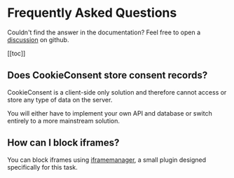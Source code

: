 # Frequently Asked Questions
Couldn't find the answer in the documentation? Feel free to open a [discussion](https://github.com/orestbida/cookieconsent/discussions) on github.

[[toc]]

## Does CookieConsent store consent records?

CookieConsent is a client-side only solution and therefore cannot access or store any type of data on the server.

You will either have to implement your own API and database or switch entirely to a more mainstream solution.

## How can I block iframes?

You can block iframes using [iframemanager](https://github.com/orestbida/iframemanager), a small plugin designed specifically for this task.